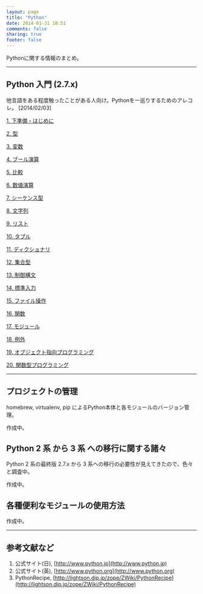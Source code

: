 ```yaml
---
layout: page
title: "Python"
date: 2014-01-31 18:51
comments: false
sharing: true
footer: false
---
```


Pythonに関する情報のまとめ。

------
## Python 入門 (2.7.x)
他言語をある程度触ったことがある人向け。Pythonを一巡りするためのアレコレ。 [2014/02/03]

[1. 下準備・はじめに](/python/01-intro)

[2. 型](/python/02-type)

[3. 変数](/python/03-var)

[4. ブール演算](/python/04-bool)

[5. 比較](/python/05-comp)

[6. 数値演算](/python/06-num)

[7. シーケンス型](/python/07-seq)

[8. 文字列](/python/08-str)

[9. リスト](/python/09-list)

[10. タプル](/python/10-tuple)

[11. ディクショナリ](/python/11-dict)

[12. 集合型](/python/12-set)

[13. 制御構文](/python/13-ctrlflow)

[14. 標準入力](/python/14-input)

[15. ファイル操作](/python/15-file)

[16. 関数](/python/16-func)

[17. モジュール](/python/17-module)

[18. 例外](/python/18-exception)

[19. オブジェクト指向プログラミング](/python/19-obj-oriented)

[20. 関数型プログラミング](/python/20-functional-prog)

------

## プロジェクトの管理
homebrew, virtualenv, pip によるPython本体と各モジュールのバージョン管理。

作成中。

## Python 2 系 から 3 系 への移行に関する諸々
Python 2 系の最終版 2.7.x から 3 系への移行の必要性が見えてきたので、色々と調査中。

作成中。

## 各種便利なモジュールの使用方法
作成中。

------
## 参考文献など
1. 公式サイト(日), [http://www.python.jp](http://www.python.jp)
2. 公式サイト(英), [http://www.python.org](http://www.python.org)
2. PythonRecipe, [http://lightson.dip.jp/zope/ZWiki/PythonRecipe](http://lightson.dip.jp/zope/ZWiki/PythonRecipe)

